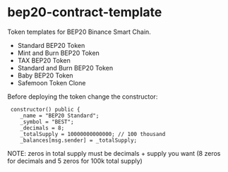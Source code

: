 # bep20-contract-template
Token templates for BEP20 Binance Smart Chain.
- Standard BEP20 Token
- Mint and Burn BEP20 Token
- TAX BEP20 Token
- Standard and Burn BEP20 Token
- Baby BEP20 Token
- Safemoon Token Clone

Before deploying the token change the constructor:

```solidity
 constructor() public {
    _name = "BEP20 Standard";
    _symbol = "BEST";
    _decimals = 8;
    _totalSupply = 10000000000000; // 100 thousand
    _balances[msg.sender] = _totalSupply;    
```
NOTE: zeros in total supply must be decimals + supply you want (8 zeros for decimals and 5 zeros for 100k total supply)
